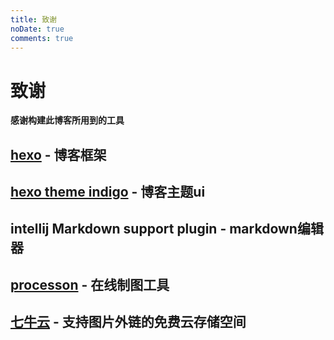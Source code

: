 ```yaml
---
title: 致谢
noDate: true
comments: true
---
```


# 致谢

**感谢构建此博客所用到的工具**

## [hexo](http://hexo.io/) - 博客框架
## [hexo theme indigo](https://github.com/yscoder/hexo-theme-indigo) - 博客主题ui
## intellij Markdown support plugin - markdown编辑器
## [processon](http://www.processon.com) - 在线制图工具
## [七牛云](https://portal.qiniu.com) - 支持图片外链的免费云存储空间

